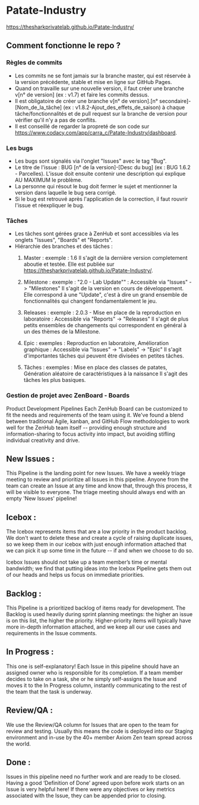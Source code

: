 # Patate-Industry

https://thesharkprivatelab.github.io/Patate-Industry/

## Comment fonctionne le repo ?

### Règles de commits

- Les commits ne se font jamais sur la branche master, qui est réservée à la version précédente, stable et mise en ligne sur GitHub Pages.
- Quand on travaille sur une nouvelle version, il faut créer une branche v[n° de version] (ex : v1.7) et faire les commits dessus.
- Il est obligatoire de créer une branche v[n° de version].[n° secondaire]-[Nom_de_la_tâche] (ex : v1.8.2-Ajout_des_effets_de_saison) à chaque tâche/fonctionnalités et de pull request sur la branche de version pour vérifier qu'il n'y a pas de conflits.
- Il est conseillé de regarder la propreté de son code sur https://www.codacy.com/app/carra_c/Patate-Industry/dashboard.

### Les bugs

- Les bugs sont signalés via l'onglet "Issues" avec le tag "Bug".
- Le titre de l'issue : BUG [n° de la version]-[Desc du bug] (ex : BUG 1.6.2 - Parcelles). L'issue doit ensuite contenir une description qui explique AU MAXIMUM le problème.
- La personne qui résout le bug doit fermer le sujet et mentionner la version dans laquelle le bug sera corrigé.
- Si le bug est retrouvé après l'application de la correction, il faut rouvrir l'issue et réexpliquer le bug.

### Tâches
 
 - Les tâches sont gérées grace à ZenHub et sont accessibles via les onglets "Issues", "Boards" et "Reports".
 - Hiérarchie des branches et des tâches :
	1) Master : exemple : 1.6
		Il s'agit de la dernière version completement aboutie et testée. Elle est publiée sur https://thesharkprivatelab.github.io/Patate-Industry/.
	
	2) Milestone : exemple : "2.0 - Lab Update"" : Accessible via "Issues" -> "Milestones"
		Il s'agit de la version en cours de développement. Elle correspond à une "Update", c'est à dire un grand ensemble de fonctionnalités qui changent fondamentalement le jeu.
	
	3) Releases : exemple : 2.0.3 - Mise en place de la reproduction en laboratoire : Accessible via "Reports" -> "Releases"
		Il s'agit de plus petits ensembles de changements qui correspondent en général à un des thèmes de la Milestone.
	
	4) Epic : exemples : Reproduction en laboratoire, Amélioration graphique : Accessible via "Issues" -> "Labels" -> "Epic"
		Il s'agit d'importantes tâches qui peuvent être divisées en petites tâches.
	
	5) Tâches : exemples : Mise en place des classes de patates, Génération aléatoire de caractéristiques à la naissance
		Il s'agit des tâches les plus basiques.

### Gestion de projet avec ZenBoard - Boards

Product Development Pipelines
Each ZenHub Board can be customized to fit the needs and requirements of the team using it. We've found a blend between traditional Agile, kanban, and GitHub Flow methodologies to work well for the ZenHub team itself -- providing enough structure and information-sharing to focus activity into impact, but avoiding stifling individual creativity and drive.

## New Issues  :
This Pipeline is the landing point for new Issues. We have a weekly triage meeting to review and prioritize all Issues in this pipeline. Anyone from the team can create an Issue at any time and know that, through this process, it will be visible to everyone. The triage meeting should always end with an empty 'New Issues' pipeline!

## Icebox :
The Icebox represents items that are a low priority in the product backlog. We don't want to delete these and create a cycle of raising duplicate issues, so we keep them in our icebox with just enough information attached that we can pick it up some time in the future -- if and when we choose to do so.

Icebox Issues should not take up a team member’s time or mental bandwidth; we find that putting ideas into the Icebox Pipeline gets them out of our heads and helps us focus on immediate priorities.

## Backlog :
This Pipeline is a prioritized backlog of items ready for development. The Backlog is used heavily during sprint planning meetings: the higher an issue is on this list, the higher the priority. Higher-priority items will typically have more in-depth information attached, and we keep all our use cases and requirements in the Issue comments.

## In Progress :
This one is self-explanatory! Each Issue in this pipeline should have an assigned owner who is responsible for its completion. If a team member decides to take on a task, she or he simply self-assigns the Issue and moves it to the In Progress column, instantly communicating to the rest of the team that the task is underway.

## Review/QA :
We use the Review/QA column for Issues that are open to the team for review and testing. Usually this means the code is deployed into our Staging environment and in-use by the 40+ member Axiom Zen team spread across the world.

## Done :
Issues in this pipeline need no further work and are ready to be closed. Having a good ‘Definition of Done’ agreed upon before work starts on an Issue is very helpful here! If there were any objectives or key metrics associated with the Issue, they can be appended prior to closing.


